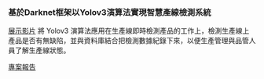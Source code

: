 ### 基於Darknet框架以Yolov3演算法實現智慧產線檢測系統

[展示影片](https://www.youtube.com/watch?v=WoxLdJJ66DA&feature=youtu.be&fbclid=IwAR0Anur0iT4m62vei0UrC2dnC3MbAq9827702c93VwnoMMQDlY9uds5FsUI)
將 Yolov3 演算法應用在生產線即時檢測產品的工作上，檢測生產線上產品是否有無缺陷，並與資料庫結合把檢測數據紀錄下來，以便生產管理與品管人員了解生產線狀態。

[專案報告](https://github.com/TH04e22/Wootalk_man_filter/blob/master/LCS_Team12_final_report.docx)
